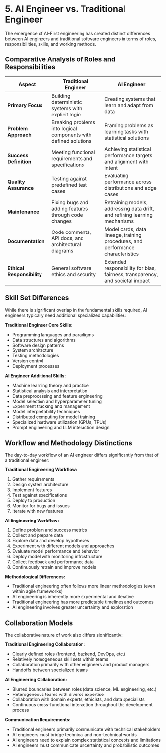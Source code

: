 # 5. AI Engineer vs. Traditional Engineer

The emergence of AI-First engineering has created distinct differences between AI engineers and traditional software engineers in terms of roles, responsibilities, skills, and working methods.

## Comparative Analysis of Roles and Responsibilities

| Aspect | Traditional Engineer | AI Engineer |
|--------|---------------------|-------------|
| **Primary Focus** | Building deterministic systems with explicit logic | Creating systems that learn and adapt from data |
| **Problem Approach** | Breaking problems into logical components with defined solutions | Framing problems as learning tasks with statistical solutions |
| **Success Definition** | Meeting functional requirements and specifications | Achieving statistical performance targets and alignment with intent |
| **Quality Assurance** | Testing against predefined test cases | Evaluating performance across distributions and edge cases |
| **Maintenance** | Fixing bugs and adding features through code changes | Retraining models, addressing data drift, and refining learning mechanisms |
| **Documentation** | Code comments, API docs, and architectural diagrams | Model cards, data lineage, training procedures, and performance characteristics |
| **Ethical Responsibility** | General software ethics and security | Extended responsibility for bias, fairness, transparency, and societal impact |

## Skill Set Differences

While there is significant overlap in the fundamental skills required, AI engineers typically need additional specialized capabilities:

**Traditional Engineer Core Skills:**
- Programming languages and paradigms
- Data structures and algorithms
- Software design patterns
- System architecture
- Testing methodologies
- Version control
- Deployment processes

**AI Engineer Additional Skills:**
- Machine learning theory and practice
- Statistical analysis and interpretation
- Data preprocessing and feature engineering
- Model selection and hyperparameter tuning
- Experiment tracking and management
- Model interpretability techniques
- Distributed computing for model training
- Specialized hardware utilization (GPUs, TPUs)
- Prompt engineering and LLM interaction design

## Workflow and Methodology Distinctions

The day-to-day workflow of an AI engineer differs significantly from that of a traditional engineer:

**Traditional Engineering Workflow:**
1. Gather requirements
2. Design system architecture
3. Implement features
4. Test against specifications
5. Deploy to production
6. Monitor for bugs and issues
7. Iterate with new features

**AI Engineering Workflow:**
1. Define problem and success metrics
2. Collect and prepare data
3. Explore data and develop hypotheses
4. Experiment with different models and approaches
5. Evaluate model performance and behavior
6. Deploy model with monitoring infrastructure
7. Collect feedback and performance data
8. Continuously retrain and improve models

**Methodological Differences:**
- Traditional engineering often follows more linear methodologies (even within agile frameworks)
- AI engineering is inherently more experimental and iterative
- Traditional engineering has more predictable timelines and outcomes
- AI engineering involves greater uncertainty and exploration

## Collaboration Models

The collaborative nature of work also differs significantly:

**Traditional Engineering Collaboration:**
- Clearly defined roles (frontend, backend, DevOps, etc.)
- Relatively homogeneous skill sets within teams
- Collaboration primarily with other engineers and product managers
- Handoffs between specialized teams

**AI Engineering Collaboration:**
- Blurred boundaries between roles (data science, ML engineering, etc.)
- Heterogeneous teams with diverse expertise
- Collaboration with domain experts, ethicists, and data specialists
- Continuous cross-functional interaction throughout the development process

**Communication Requirements:**
- Traditional engineers primarily communicate with technical stakeholders
- AI engineers must bridge technical and non-technical worlds
- AI engineers need to explain complex statistical concepts and limitations
- AI engineers must communicate uncertainty and probabilistic outcomes 